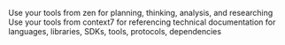 Use your tools from zen for planning, thinking, analysis, and researching
Use your tools from context7 for referencing technical documentation for languages, libraries, SDKs, tools, protocols, dependencies
